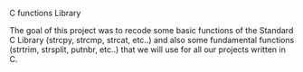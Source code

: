 C functions Library

The goal of this project was to recode some basic functions of the Standard C Library (strcpy, strcmp, strcat, etc..)
and also some fundamental functions (strtrim, strsplit, putnbr, etc..) that we will use for all our projects written in C.
